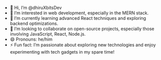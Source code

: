 - 👋 Hi, I’m @dhiruXbitsDev
- 👀 I’m interested in web development, especially in the MERN stack.
- 🌱 I’m currently learning advanced React techniques and exploring backend optimizations.
- 💞️ I’m looking to collaborate on open-source projects, especially those involving JavaScript, React, Node.js.
- 😄 Pronouns: he/him
- ⚡ Fun fact: I’m passionate about exploring new technologies and enjoy experimenting with tech gadgets in my spare time!



<!---
dhiruXbitsDev/dhiruXbitsDev is a ✨ special ✨ repository because its `README.md` (this file) appears on your GitHub profile.
You can click the Preview link to take a look at your changes.
--->
